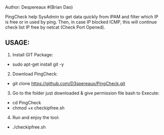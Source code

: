 Author: Despereaux #(Brian Dao)

PingCheck help SysAdmin to get data quickly from IPAM and filter which IP is free or in used by ping. 
Then, in case IP blocked ICMP, this will continue check list IP free by netcat (Check Port Opened).


USAGE:
------

1. Install GIT Package:

  - sudo apt-get install git -y

2. Download PingCheck:

  - git clone https://github.com/D3spereaux/PingCheck.git

3. Go to the folder just downloaded & give permission file bash to Execute:

  - cd PingCheck
  - chmod +x checkipfree.sh

4. Run and enjoy the tool:

  - ./checkipfree.sh
